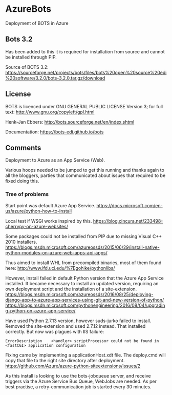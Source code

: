 # AzureBots
Deployment of BOTS in Azure

## Bots 3.2 
Has been added to this it is required for installation from source and cannot be installed through PIP.

Source of BOTS 3.2: 
https://sourceforge.net/projects/bots/files/bots%20open%20source%20edi%20software/3.2.0/bots-3.2.0.tar.gz/download


## License
BOTS is licenced under GNU GENERAL PUBLIC LICENSE Version 3; for full text: http://www.gnu.org/copyleft/gpl.html

Henk-Jan Ebbers: http://bots.sourceforge.net/en/index.shtml

Documentation: https://bots-edi.github.io/bots


## Comments

Deployment to Azure as an App Service (Web). 

Various hoops needed to be jumped to get this running and thanks again to all the bloggers, parties that communicated 
about issues that required to be fixed doing this. 


### Tree of problems
Start point was default Azure App Service. 
https://docs.microsoft.com/en-us/azure/python-how-to-install

Local test if WSGI works inspired by this. 
https://blog.cincura.net/233498-cherrypy-on-azure-websites/

Some packages could not be installed from PIP due to missing Visual C++ 2010 installers. 
https://blogs.msdn.microsoft.com/azureossds/2015/06/29/install-native-python-modules-on-azure-web-apps-api-apps/

Thus aimed to install WHL from precompiled binaries, most of them found here: 
http://www.lfd.uci.edu/%7Egohlke/pythonlibs/

However, install failed in default Python version that the Azure App Service installed. It became necessary to install 
an updated version, requiring an own deployment script and the installation of a site-extension.  
https://blogs.msdn.microsoft.com/azureossds/2016/08/25/deploying-django-app-to-azure-app-services-using-git-and-new-version-of-python/
https://blogs.msdn.microsoft.com/pythonengineering/2016/08/04/upgrading-python-on-azure-app-service/

Have used Python 2.7.13 version, however suds-jurko failed to install. Removed the site-extension and used 2.7.12 instead. 
That installed correctly. But now was plagues with IIS failure: 

    ErrorDescription	<handler> scriptProcessor could not be found in <fastCGI> application configuration
    
Fixing came by implementing a applicationHost.xdt file. The deploy.cmd will copy that file to the right site directory after deployment. 
https://github.com/Azure/azure-python-siteextensions/issues/2

As this install is looking to use the bots-jobqueue server, and receive triggers via the Azure Service Bus Queue, 
WebJobs are needed. As per best practise, a retry-communication job is started every 30 minutes. 

